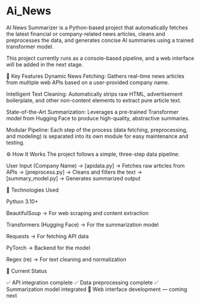 # Ai_News

AI News Summarizer is a Python-based project that automatically fetches the latest financial or company-related news articles, cleans and preprocesses the data, and generates concise AI summaries using a trained transformer model.

This project currently runs as a console-based pipeline, and a web interface will be added in the next stage.

🚀 Key Features
Dynamic News Fetching: Gathers real-time news articles from multiple web APIs based on a user-provided company name.

Intelligent Text Cleaning: Automatically strips raw HTML, advertisement boilerplate, and other non-content elements to extract pure article text.

State-of-the-Art Summarization: Leverages a pre-trained Transformer model from Hugging Face to produce high-quality, abstractive summaries.

Modular Pipeline: Each step of the process (data fetching, preprocessing, and modeling) is separated into its own module for easy maintenance and testing.

⚙️ How It Works
The project follows a simple, three-step data pipeline:

User Input (Company Name)
        ->
[apidata.py] → Fetches raw articles from APIs
        ->
[preprocess.py] → Cleans and filters the text
        ->
[summary_model.py] → Generates summarized output


🧰 Technologies Used

Python 3.10+

BeautifulSoup → For web scraping and content extraction

Transformers (Hugging Face) → For the summarization model

Requests → For fetching API data

PyTorch → Backend for the model

Regex (re) → For text cleaning and normalization


📌 Current Status

✅ API integration complete
✅ Data preprocessing complete
✅ Summarization model integrated
🚧 Web interface development — coming next
